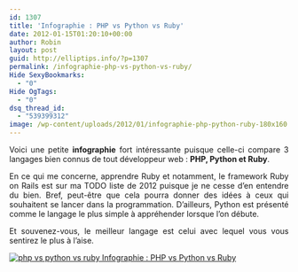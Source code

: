 ```yaml
---
id: 1307
title: 'Infographie : PHP vs Python vs Ruby'
date: 2012-01-15T01:20:10+00:00
author: Robin
layout: post
guid: http://elliptips.info/?p=1307
permalink: /infographie-php-vs-python-vs-ruby/
Hide SexyBookmarks:
  - "0"
Hide OgTags:
  - "0"
dsq_thread_id:
  - "539399312"
image: /wp-content/uploads/2012/01/infographie-php-python-ruby-180x160.png
---
```

<p style="text-align: justify;">
  Voici une petite <strong>infographie</strong> fort intéressante puisque celle-ci compare 3 langages bien connus de tout développeur web : <strong>PHP, Python et Ruby</strong>.
</p>

<p style="text-align: justify;">
  En ce qui me concerne, apprendre Ruby et notamment, le framework Ruby on Rails est sur ma TODO liste de 2012 puisque je ne cesse d’en entendre du bien. Bref, peut-être que cela pourra donner des idées à ceux qui souhaitent se lancer dans la programmation. D’ailleurs, Python est présenté comme le langage le plus simple à appréhender lorsque l’on débute.
</p>

<p style="text-align: justify;">
  Et souvenez-vous, le meilleur langage est celui avec lequel vous vous sentirez le plus à l’aise.
</p>

[<img class="aligncenter size-full wp-image-1326" title="php-vs-python-vs-ruby" src="http://elliptips.info/wp-content/uploads/2012/01/php-vs-python-vs-ruby.png" alt="php vs python vs ruby Infographie : PHP vs Python vs Ruby" />](http://elliptips.info/wp-content/uploads/2012/01/php-vs-python-vs-ruby.png)